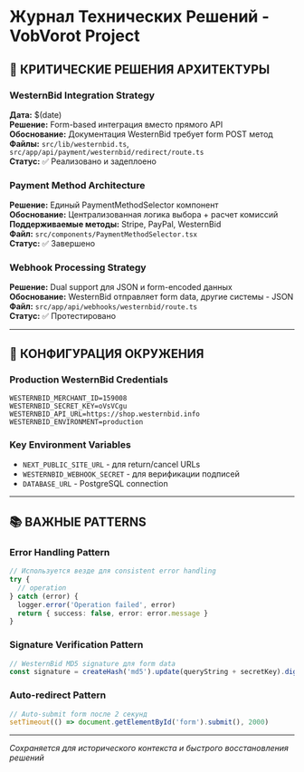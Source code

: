 # Журнал Технических Решений - VobVorot Project

## 🎯 КРИТИЧЕСКИЕ РЕШЕНИЯ АРХИТЕКТУРЫ

### WesternBid Integration Strategy
**Дата:** $(date)  
**Решение:** Form-based интеграция вместо прямого API  
**Обоснование:** Документация WesternBid требует form POST метод  
**Файлы:** `src/lib/westernbid.ts`, `src/app/api/payment/westernbid/redirect/route.ts`  
**Статус:** ✅ Реализовано и задеплоено

### Payment Method Architecture  
**Решение:** Единый PaymentMethodSelector компонент  
**Обоснование:** Централизованная логика выбора + расчет комиссий  
**Поддерживаемые методы:** Stripe, PayPal, WesternBid  
**Файл:** `src/components/PaymentMethodSelector.tsx`  
**Статус:** ✅ Завершено

### Webhook Processing Strategy
**Решение:** Dual support для JSON и form-encoded данных  
**Обоснование:** WesternBid отправляет form data, другие системы - JSON  
**Файл:** `src/app/api/webhooks/westernbid/route.ts`  
**Статус:** ✅ Протестировано

---

## 🔧 КОНФИГУРАЦИЯ ОКРУЖЕНИЯ

### Production WesternBid Credentials
```
WESTERNBID_MERCHANT_ID=159008
WESTERNBID_SECRET_KEY=oVsVCgu  
WESTERNBID_API_URL=https://shop.westernbid.info
WESTERNBID_ENVIRONMENT=production
```

### Key Environment Variables
- `NEXT_PUBLIC_SITE_URL` - для return/cancel URLs
- `WESTERNBID_WEBHOOK_SECRET` - для верификации подписей
- `DATABASE_URL` - PostgreSQL connection

---

## 📚 ВАЖНЫЕ PATTERNS

### Error Handling Pattern
```typescript
// Используется везде для consistent error handling
try {
  // operation
} catch (error) {
  logger.error('Operation failed', error)
  return { success: false, error: error.message }
}
```

### Signature Verification Pattern  
```typescript
// WesternBid MD5 signature для form data
const signature = createHash('md5').update(queryString + secretKey).digest('hex')
```

### Auto-redirect Pattern
```typescript
// Auto-submit form после 2 секунд
setTimeout(() => document.getElementById('form').submit(), 2000)
```

---

*Сохраняется для исторического контекста и быстрого восстановления решений*